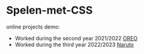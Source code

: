 # Spelen-met-CSS

online projects demo:

- Worked during the second year 2021/2022 [OREO](https://sundouskanaan.github.io/Spelen-met-CSS/OREO/index.html)
- Worked during the third year 2022/2023 [Naruto](https://sundouskanaan.github.io/Spelen-met-CSS/Naruto/index.html)

